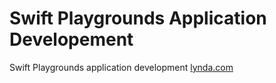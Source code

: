 # Swift Playgrounds Application Developement

Swift Playgrounds application development
[lynda.com](http://lynda.com)
